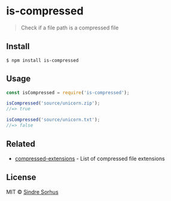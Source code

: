 # is-compressed

> Check if a file path is a compressed file


## Install

```
$ npm install is-compressed
```


## Usage

```js
const isCompressed = require('is-compressed');

isCompressed('source/unicorn.zip');
//=> true

isCompressed('source/unicorn.txt');
//=> false
```


## Related

- [compressed-extensions](https://github.com/sindresorhus/compressed-extensions) - List of compressed file extensions


## License

MIT © [Sindre Sorhus](https://sindresorhus.com)
